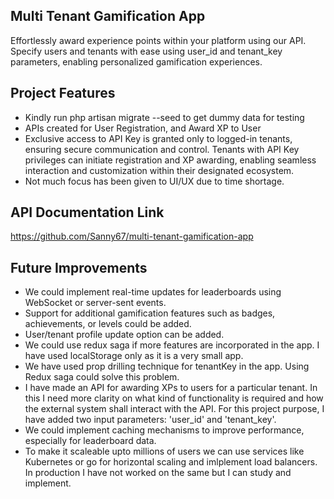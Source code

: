 
## Multi Tenant Gamification App

Effortlessly award experience points within your platform using our API. Specify users and tenants with ease using user_id and tenant_key parameters, enabling personalized gamification experiences.


## Project Features

- Kindly run php artisan migrate --seed to get dummy data for testing
- APIs created for User Registration, and Award XP to User
- Exclusive access to API Key is granted only to logged-in tenants, ensuring secure communication and control. Tenants with API Key privileges can initiate registration and XP awarding, enabling seamless interaction and customization within their designated ecosystem.
- Not much focus has been given to UI/UX due to time shortage.


## API Documentation Link

https://github.com/Sanny67/multi-tenant-gamification-app


## Future Improvements

- We could implement real-time updates for leaderboards using WebSocket or server-sent events.
- Support for additional gamification features such as badges, achievements, or levels could be added.
- User/tenant profile update option can be added.
- We could use redux saga if more features are incorporated in the app. I have used localStorage only as it is a very small app.
- We have used prop drilling technique for tenantKey in the app. Using Redux saga could solve this problem.
- I have made an API for awarding XPs to users for a particular tenant. In this I need more clarity on what kind of functionality is required and how the external system shall interact with the API. For this project purpose, I have added two input parameters: 'user_id' and 'tenant_key'.
- We could implement caching mechanisms to improve performance, especially for leaderboard data.
- To make it scaleable upto millions of users we can use services like Kubernetes or go for horizontal scaling and imlplement load balancers. In production I have not worked on the same but I can study and implement.
